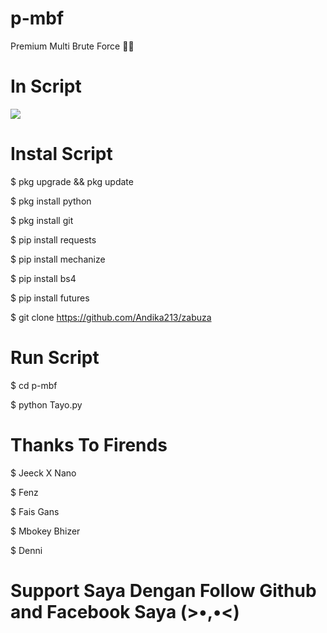 # p-mbf

Premium Multi Brute Force 🚶‍♂

# In Script


<img src="https://kosred.com/a/jedozs.jpg"/>

# Instal Script

$ pkg upgrade && pkg update

$ pkg install python

$ pkg install git

$ pip install requests

$ pip install mechanize

$ pip install bs4

$ pip install futures

$ git clone  https://github.com/Andika213/zabuza

# Run Script 

$ cd p-mbf

$ python Tayo.py

# Thanks To Firends

$ Jeeck X Nano

$ Fenz

$ Fais Gans

$ Mbokey Bhizer

$ Denni



# Support Saya Dengan Follow Github and Facebook Saya (>•,•<)
